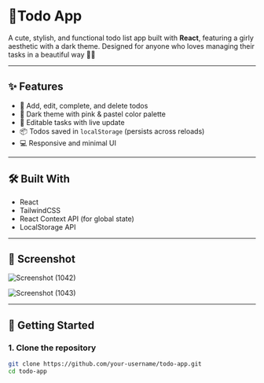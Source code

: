 # 🌸Todo App

A cute, stylish, and functional todo list app built with **React**, featuring a girly aesthetic with a dark theme. Designed for anyone who loves managing their tasks in a beautiful way 💅✨

---

## ✨ Features

- 🎀 Add, edit, complete, and delete todos
- 🌙 Dark theme with pink & pastel color palette
- 💅 Editable tasks with live update
- 📦 Todos saved in `localStorage` (persists across reloads)
- 💻 Responsive and minimal UI

---

## 🛠️ Built With

- React
- TailwindCSS
- React Context API (for global state)
- LocalStorage API

---

## 📸 Screenshot

![Screenshot (1042)](https://github.com/user-attachments/assets/ded64309-0c32-471f-9e60-2a273e247c5e)

![Screenshot (1043)](https://github.com/user-attachments/assets/401f09ab-f116-485a-8c30-9a2ff3bf876b)

---

## 🚀 Getting Started

### 1. Clone the repository
```bash
git clone https://github.com/your-username/todo-app.git
cd todo-app
